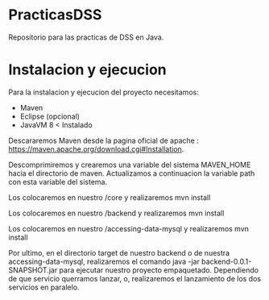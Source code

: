 # PracticasDSS
Repositorio para las practicas de DSS en Java.

# Instalacion y ejecucion
Para la instalacion y ejecucion del proyecto necesitamos: 
  * Maven
  * Eclipse (opcional)
  * JavaVM 8 < Instalado

Descararemos Maven desde la pagina oficial de apache : https://maven.apache.org/download.cgi#Installation.

Descomprimiremos y crearemos una variable del sistema MAVEN_HOME hacia el directorio de maven. Actualizamos a continuacion la variable path con esta variable del sistema. 

Los colocaremos en nuestro /core y realizaremos mvn install

Los colocaremos en nuestro /backend y realizaremos mvn install

Los colocaremos en nuestro /accessing-data-mysql y realizaremos mvn install


Por ultimo, en el directorio target de nuestro backend o de nuestra accessing-data-mysql, realizaremos el comando java -jar backend-0.0.1-SNAPSHOT.jar para ejecutar nuestro proyecto empaquetado. Dependiendo de que servicio querramos lanzar, o, realizaremos el lanzamiento de los dos servicios en paralelo.



